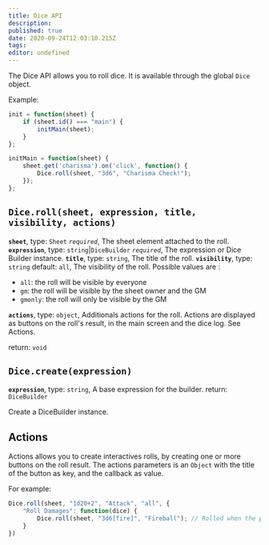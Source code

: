```yaml
---
title: Dice API
description: 
published: true
date: 2020-09-24T12:03:10.215Z
tags: 
editor: undefined
---
```


The Dice API allows you to roll dice. It is available through the global `Dice` object.

Example:
```javascript
init = function(sheet) {
    if (sheet.id() === "main") {
        initMain(sheet);
    }
};

initMain = function(sheet) {
    sheet.get('charisma').on('click', function() {
        Dice.roll(sheet, "3d6", "Charisma Check!");
    });
};
```

## `Dice.roll(sheet, expression, title, visibility, actions)`
**`sheet`**, type: `Sheet` *`required`*, The sheet element attached to the roll.
**`expression`**, type: `string`|`DiceBuilder` *`required`*, The expression or Dice Builder instance.
**`title`**, type: `string`, The title of the roll.
**`visibility`**, type: `string` default: `all`, The visibility of the roll. Possible values are :
* `all`: the roll will be visible by everyone
* `gm`: the roll will be visible by the sheet owner and the GM
* `gmonly`: the roll will only be visible by the GM 

**`actions`**, type: `object`, Additionals actions for the roll. Actions are displayed as buttons on the roll's result,
in the main screen and the dice log. See Actions.

return: `void`

## `Dice.create(expression)`
**`expression`**, type: `string`, A base expression for the builder.
return: `DiceBuilder`

Create a DiceBuilder instance.

## Actions

Actions allows you to create interactives rolls, by creating one or more buttons on the roll result. The actions parameters is an `Object` with the title of the button as key, and the callback as value.

For example:
```javascript
Dice.roll(sheet, "1d20+2", "Attack", "all", {
    "Roll Damages": function(dice) {
        Dice.roll(sheet, "3d6[fire]", "Fireball"); // Rolled when the player clicks "Roll Damages"
    }
})
```
